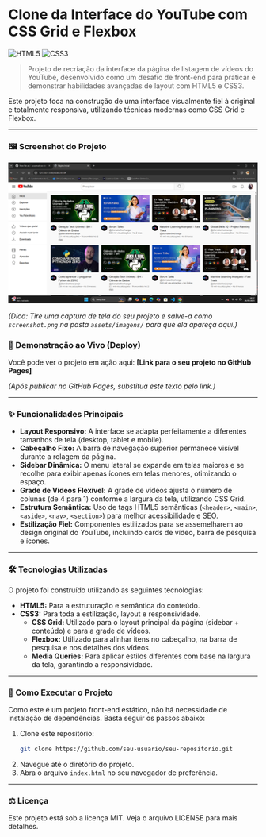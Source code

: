 # Clone da Interface do YouTube com CSS Grid e Flexbox

![HTML5](https://img.shields.io/badge/HTML5-E34F26?style=for-the-badge&logo=html5&logoColor=white)
![CSS3](https://img.shields.io/badge/CSS3-1572B6?style=for-the-badge&logo=css3&logoColor=white)

> Projeto de recriação da interface da página de listagem de vídeos do YouTube, desenvolvido como um desafio de front-end para praticar e demonstrar habilidades avançadas de layout com HTML5 e CSS3.

Este projeto foca na construção de uma interface visualmente fiel à original e totalmente responsiva, utilizando técnicas modernas como CSS Grid e Flexbox.

---

### 🖼️ Screenshot do Projeto

![Screenshot do Projeto](./assets/imagens/screenshot.png)

*(Dica: Tire uma captura de tela do seu projeto e salve-a como `screenshot.png` na pasta `assets/imagens/` para que ela apareça aqui.)*

### 🚀 Demonstração ao Vivo (Deploy)

Você pode ver o projeto em ação aqui: **[Link para o seu projeto no GitHub Pages]**

*(Após publicar no GitHub Pages, substitua este texto pelo link.)*

---

### ✨ Funcionalidades Principais

-   **Layout Responsivo:** A interface se adapta perfeitamente a diferentes tamanhos de tela (desktop, tablet e mobile).
-   **Cabeçalho Fixo:** A barra de navegação superior permanece visível durante a rolagem da página.
-   **Sidebar Dinâmica:** O menu lateral se expande em telas maiores e se recolhe para exibir apenas ícones em telas menores, otimizando o espaço.
-   **Grade de Vídeos Flexível:** A grade de vídeos ajusta o número de colunas (de 4 para 1) conforme a largura da tela, utilizando CSS Grid.
-   **Estrutura Semântica:** Uso de tags HTML5 semânticas (`<header>`, `<main>`, `<aside>`, `<nav>`, `<section>`) para melhor acessibilidade e SEO.
-   **Estilização Fiel:** Componentes estilizados para se assemelharem ao design original do YouTube, incluindo cards de vídeo, barra de pesquisa e ícones.

---

### 🛠️ Tecnologias Utilizadas

O projeto foi construído utilizando as seguintes tecnologias:

-   **HTML5:** Para a estruturação e semântica do conteúdo.
-   **CSS3:** Para toda a estilização, layout e responsividade.
    -   **CSS Grid:** Utilizado para o layout principal da página (sidebar + conteúdo) e para a grade de vídeos.
    -   **Flexbox:** Utilizado para alinhar itens no cabeçalho, na barra de pesquisa e nos detalhes dos vídeos.
    -   **Media Queries:** Para aplicar estilos diferentes com base na largura da tela, garantindo a responsividade.

---

### 📂 Como Executar o Projeto

Como este é um projeto front-end estático, não há necessidade de instalação de dependências. Basta seguir os passos abaixo:

1.  Clone este repositório:
    ```bash
    git clone https://github.com/seu-usuario/seu-repositorio.git
    ```
2.  Navegue até o diretório do projeto.
3.  Abra o arquivo `index.html` no seu navegador de preferência.

---

### ⚖️ Licença

Este projeto está sob a licença MIT. Veja o arquivo LICENSE para mais detalhes.
